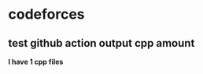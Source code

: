# codeforces
## test github action output cpp amount
<!--  UPDATE_README:START -->
**I have 1 cpp files**
<!-- UPDATE_README:END -->

